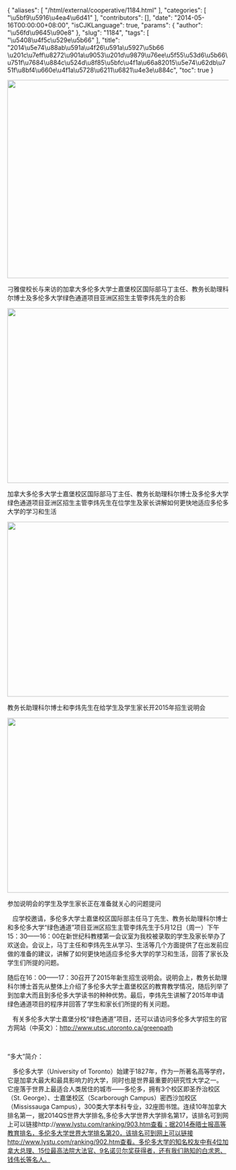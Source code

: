 {
    "aliases": [
        "/html/external/cooperative/1184.html"
    ],
    "categories": [
        "\u5bf9\u5916\u4ea4\u6d41"
    ],
    "contributors": [],
    "date": "2014-05-16T00:00:00+08:00",
    "isCJKLanguage": true,
    "params": {
        "author": "\u56fd\u9645\u90e8"
    },
    "slug": "1184",
    "tags": [
        "\u5408\u4f5c\u529e\u5b66"
    ],
    "title": "2014\u5e74\u88ab\u591a\u4f26\u591a\u5927\u5b66 \u201c\u7eff\u8272\u901a\u9053\u201d\u9879\u76ee\u5f55\u53d6\u5b66\u751f\u7684\u884c\u524d\u8f85\u5bfc\u4f1a\u66a82015\u5e74\u62db\u751f\u8bf4\u660e\u4f1a\u5728\u6211\u6821\u4e3e\u884c",
    "toc": true
}


<img
    src="https://cdn.tfls.online/mirror/full/5075003e65816e1523d7525ab4b251a987c93e98.jpg"
    style="display:block;margin-left:auto;margin-right:auto;"
    decoding="async"
    fetchpriority="auto"
    loading="lazy"
    height="450"
    width="600"
/>




刁雅俊校长与来访的加拿大多伦多大学士嘉堡校区国际部马丁主任、教务长助理科尔博士及多伦多大学绿色通道项目亚洲区招生主管李炜先生的合影





<img
    src="https://cdn.tfls.online/mirror/full/41e615a10c6c09deefc35f64b6ed6f0b332ec8b5.jpg"
    style="display:block;margin-left:auto;margin-right:auto;"
    decoding="async"
    fetchpriority="auto"
    loading="lazy"
    height="397"
    width="600"
/>




加拿大多伦多大学士嘉堡校区国际部马丁主任、教务长助理科尔博士及多伦多大学绿色通道项目亚洲区招生主管李炜先生在位学生及家长讲解如何更快地适应多伦多大学的学习和生活





<img
    src="https://cdn.tfls.online/mirror/full/dc98e76cd86d1d8205288cf4664ecbe33194e9f1.jpg"
    style="display:block;margin-left:auto;margin-right:auto;"
    decoding="async"
    fetchpriority="auto"
    loading="lazy"
    height="397"
    width="600"
/>




教务长助理科尔博士和李炜先生在给学生及学生家长开2015年招生说明会





<img
    src="https://cdn.tfls.online/mirror/full/7addde9f6a6fba3be62515fce4c328aa0b31a82c.jpg"
    style="display:block;margin-left:auto;margin-right:auto;"
    decoding="async"
    fetchpriority="auto"
    loading="lazy"
    height="397"
    width="600"
/>




参加说明会的学生及学生家长正在准备就关心的问题提问




  





   应学校邀请，多伦多大学士嘉堡校区国际部主任马丁先生、教务长助理科尔博士和多伦多大学“绿色通道”项目亚洲区招生主管李炜先生于5月12日（周一）下午15：30——16：00在新世纪科教楼第一会议室为我校被录取的学生及家长举办了欢送会。会议上，马丁主任和李炜先生从学习、生活等几个方面提供了在出发前应做的准备的建议，讲解了如何更快地适应多伦多大学的学习和生活，回答了家长及学生们所提的问题。




随后在16：00——17：30召开了2015年新生招生说明会。说明会上，教务长助理科尔博士首先从整体上介绍了多伦多大学士嘉堡校区的教育教学情况，随后列举了到加拿大而且到多伦多大学读书的种种优势。最后，李炜先生讲解了2015年申请绿色通道项目的程序并回答了学生和家长们所提的有关问题。




  





    有关多伦多大学士嘉堡分校“绿色通道”项目，还可以请访问多伦多大学招生的官方网站（中英文）：http://www.utsc.utoronto.ca/greenpath




    




“多大”简介：




    多伦多大学（University of Toronto）始建于1827年，作为一所著名高等学府，它是加拿大最大和最具影响力的大学，同时也是世界最重要的研究性大学之一。 它座落于世界上最适合人类居住的城市——多伦多，拥有3个校区即圣乔治校区（St. George）、士嘉堡校区（Scarborough Campus）密西沙加校区（Mississauga Campus），300类大学本科专业，32座图书馆。连续10年加拿大排名第一，据2014QS世界大学排名,多伦多大学世界大学排名第17，该排名可到网上可以链接http://www.lystu.com/ranking/903.htm查看；据2014泰晤士报高等教育排名，多伦多大学世界大学排名第20，该排名可到网上可以链接http://www.lystu.com/ranking/902.htm查看。多伦多大学的知名校友中有4位加拿大总理、15位最高法院大法官、9名诺贝尔奖获得者，还有我们熟知的白求恩、钱伟长等名人。




  





  



